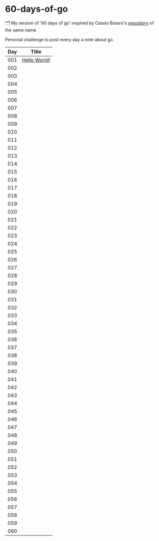 # 60-days-of-go

:card_index_dividers: My version of '60 days of go' inspired by Cassio Botaro's [repository](https://github.com/cassiobotaro/60-days-of-go) of the same name.

Personal challenge to post every day a note about go.

| Day | Title      |
| --- |:----------:|
| 001 | [Hello World!](day01/)|
| 002 | [](day02/)|
| 003 | [](day03/)|
| 004 | [](day04/)|
| 005 | [](day05/)|
| 006 | [](day06/)|
| 007 | [](day07/)|
| 008 | [](day08/)|
| 009 | [](day09/)|
| 010 | [](day10/)|
| 011 | [](day11/)|
| 012 | [](day12/)|
| 013 | [](day13/)|
| 014 | [](day14/)|
| 015 | [](day15/)|
| 016 | [](day16/)|
| 017 | [](day17/)|
| 018 | [](day18/)|
| 019 | [](day19/)|
| 020 | [](day20/)|
| 021 | [](day21/)|
| 022 | [](day22/)|
| 023 | [](day23/)|
| 024 | [](day24/)|
| 025 | [](day25/)|
| 026 | [](day26/)|
| 027 | [](day27/)|
| 028 | [](day28/)|
| 029 | [](day29/)|
| 030 | [](day30/)|
| 031 | [](day31/)
| 032 | [](day32/)
| 033 | [](day33/)
| 034 | [](day34/)
| 035 | [](day35/)
| 036 | [](day36/)
| 037 | [](day37/)
| 038 | [](day38/)
| 039 | [](day39/)
| 040 | [](day40/)
| 041 | [](day41/)
| 042 | [](day42/)
| 043 | [](day43/)
| 044 | [](day44/)
| 045 | [](day45/)
| 046 | [](day46/)
| 047 | [](day47/)
| 048 | [](day48/)
| 049 | [](day49/)
| 050 | [](day50/)
| 051 | [](day51/)
| 052 | [](day52/)
| 053 | [](day53/)
| 054 | [](day54/)
| 055 | [](day55/)
| 056 | [](day56/)
| 057 | [](day57/)
| 058 | [](day58/)
| 059 | [](day59/)
| 060 | [](day60/)
